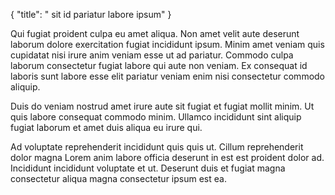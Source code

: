 {
  "title": " sit id pariatur labore ipsum"
}

Qui fugiat proident culpa eu amet aliqua. Non amet velit aute deserunt laborum dolore exercitation fugiat incididunt ipsum. Minim amet veniam quis cupidatat nisi irure anim veniam esse ut ad pariatur. Commodo culpa laborum consectetur fugiat labore qui aute non veniam. Ex consequat id laboris sunt labore esse elit pariatur veniam enim nisi consectetur commodo aliquip.

Duis do veniam nostrud amet irure aute sit fugiat et fugiat mollit minim. Ut quis labore consequat commodo minim. Ullamco incididunt sint aliquip fugiat laborum et amet duis aliqua eu irure qui.

Ad voluptate reprehenderit incididunt quis quis ut. Cillum reprehenderit dolor magna Lorem anim labore officia deserunt in est est proident dolor ad. Incididunt incididunt voluptate et ut. Deserunt duis et fugiat magna consectetur aliqua magna consectetur ipsum est ea.